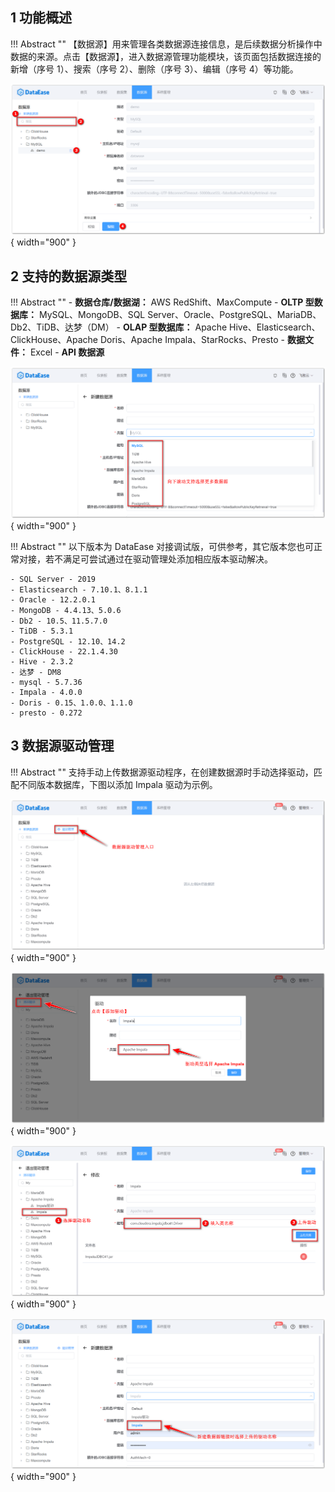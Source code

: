 ## 1 功能概述

!!! Abstract ""
    【数据源】用来管理各类数据源连接信息，是后续数据分析操作中数据的来源。点击【数据源】，进入数据源管理功能模块，该页面包括数据连接的新增（序号 1）、搜索（序号 2）、删除（序号 3）、编辑（序号 4）等功能。

![数据源](../img/datasource_configuration/数据源管理页面.png){ width="900" }

## 2 支持的数据源类型

!!! Abstract ""
    - **数据仓库/数据湖：** AWS RedShift、MaxCompute
    - **OLTP 型数据库：** MySQL、MongoDB、SQL Server、Oracle、PostgreSQL、MariaDB、Db2、TiDB、达梦（DM）
    - **OLAP 型数据库：** Apache Hive、Elasticsearch、ClickHouse、Apache Doris、Apache Impala、StarRocks、Presto
    - **数据文件：** Excel
    - **API 数据源**

![支持的数据源类型](../img/datasource_configuration/支持的数据源类型.png){ width="900" }

!!! Abstract ""
    以下版本为 DataEase 对接调试版，可供参考，其它版本您也可正常对接，若不满足可尝试通过在驱动管理处添加相应版本驱动解决。

    - SQL Server - 2019
    - Elasticsearch - 7.10.1、8.1.1
    - Oracle - 12.2.0.1
    - MongoDB - 4.4.13、5.0.6
    - Db2 - 10.5、11.5.7.0
    - TiDB - 5.3.1
    - PostgreSQL - 12.10、14.2
    - ClickHouse - 22.1.4.30
    - Hive - 2.3.2
    - 达梦 - DM8
    - mysql - 5.7.36
    - Impala - 4.0.0
    - Doris - 0.15、1.0.0、1.1.0
    - presto - 0.272

## 3 数据源驱动管理

!!! Abstract ""
    支持手动上传数据源驱动程序，在创建数据源时手动选择驱动，匹配不同版本数据库，下图以添加 Impala 驱动为示例。

![数据源驱动管理入口](../img/datasource_configuration/数据源驱动管理入口.png){ width="900" }

![数据源管理_添加驱动](../img/datasource_configuration/数据源管理_添加驱动.png){ width="900" }

![上传驱动](../img/datasource_configuration/上传驱动.png){ width="900" }

![选择上传的驱动](../img/datasource_configuration/选择上传的驱动.png){ width="900" }